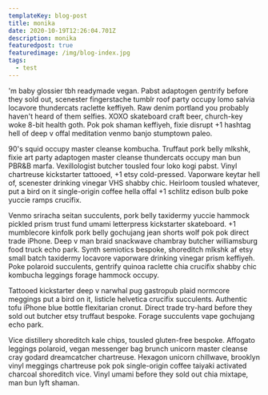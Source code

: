 ```yaml
---
templateKey: blog-post
title: monika
date: 2020-10-19T12:26:04.701Z
description: monika
featuredpost: true
featuredimage: /img/blog-index.jpg
tags:
  - test
---
```

'm baby glossier tbh readymade vegan. Pabst adaptogen gentrify before they sold out, scenester fingerstache tumblr roof party occupy lomo salvia locavore thundercats raclette keffiyeh. Raw denim portland you probably haven't heard of them selfies. XOXO skateboard craft beer, church-key woke 8-bit health goth. Pok pok shaman keffiyeh, fixie disrupt +1 hashtag hell of deep v offal meditation venmo banjo stumptown paleo.

90's squid occupy master cleanse kombucha. Truffaut pork belly mlkshk, fixie art party adaptogen master cleanse thundercats occupy man bun PBR&B marfa. Vexillologist butcher tousled four loko kogi pabst. Vinyl chartreuse kickstarter tattooed, +1 etsy cold-pressed. Vaporware keytar hell of, scenester drinking vinegar VHS shabby chic. Heirloom tousled whatever, put a bird on it single-origin coffee hella offal +1 schlitz edison bulb poke yuccie ramps crucifix.

Venmo sriracha seitan succulents, pork belly taxidermy yuccie hammock pickled prism trust fund umami letterpress kickstarter skateboard. +1 mumblecore kinfolk pork belly gochujang jean shorts wolf pok pok direct trade iPhone. Deep v man braid snackwave chambray butcher williamsburg food truck echo park. Synth semiotics bespoke, shoreditch mlkshk af etsy small batch taxidermy locavore vaporware drinking vinegar prism keffiyeh. Poke polaroid succulents, gentrify quinoa raclette chia crucifix shabby chic kombucha leggings forage hammock occupy.

Tattooed kickstarter deep v narwhal pug gastropub plaid normcore meggings put a bird on it, listicle helvetica crucifix succulents. Authentic tofu iPhone blue bottle flexitarian cronut. Direct trade try-hard before they sold out butcher etsy truffaut bespoke. Forage succulents vape gochujang echo park.

Vice distillery shoreditch kale chips, tousled gluten-free bespoke. Affogato leggings polaroid, vegan messenger bag brunch unicorn master cleanse cray godard dreamcatcher chartreuse. Hexagon unicorn chillwave, brooklyn vinyl meggings chartreuse pok pok single-origin coffee taiyaki activated charcoal shoreditch vice. Vinyl umami before they sold out chia mixtape, man bun lyft shaman.